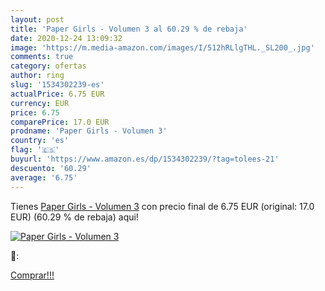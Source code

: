 ```yaml
---
layout: post
title: 'Paper Girls - Volumen 3 al 60.29 % de rebaja'
date: 2020-12-24 13:09:32
image: 'https://m.media-amazon.com/images/I/512hRLlgTHL._SL200_.jpg'
comments: true
category: ofertas
author: ring
slug: '1534302239-es'
actualPrice: 6.75 EUR
currency: EUR
price: 6.75
comparePrice: 17.0 EUR
prodname: 'Paper Girls - Volumen 3'
country: 'es'
flag: '🇪🇸'
buyurl: 'https://www.amazon.es/dp/1534302239/?tag=tolees-21'
descuento: '60.29'
average: '6.75'
---
```


Tienes [Paper Girls - Volumen 3](https://www.amazon.es/dp/1534302239/?tag=tolees-21) con precio final de  6.75 EUR (original: 17.0 EUR) (60.29 %  de rebaja) aqui!

[![Paper Girls - Volumen 3](https://m.media-amazon.com/images/I/512hRLlgTHL._SL200_.jpg)](https://www.amazon.es/dp/1534302239/?tag=tolees-21)

🔎:


[Comprar!!!](https://www.amazon.es/dp/1534302239/?tag=tolees-21)
